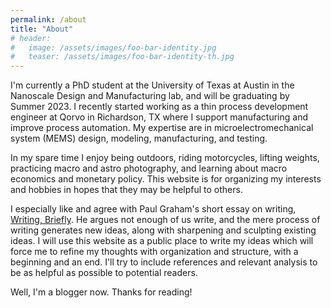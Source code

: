 ```yaml
---
permalink: /about
title: "About"
# header:
#   image: /assets/images/foo-bar-identity.jpg
#   teaser: /assets/images/foo-bar-identity-th.jpg
---
```


I'm currently a PhD student at the University of Texas at Austin in the Nanoscale Design and Manufacturing lab, and will be graduating by Summer 2023. I recently started working as a thin process development engineer at Qorvo in Richardson, TX where I support manufacturing and improve process automation. My expertise are in microelectromechanical system (MEMS) design, modeling, manufacturing, and testing.

In my spare time I enjoy being outdoors, riding motorcycles, lifting weights, practicing macro and astro photography, and learning about macro economics and monetary policy. This website is for organizing my interests and hobbies in hopes that they may be helpful to others.

I especially like and agree with Paul Graham's short essay on writing, [Writing, Briefly](http://www.paulgraham.com/writing44.html). He argues not enough of us write, and the mere process of writing generates new ideas, along with sharpening and sculpting existing ideas. I will use this website as a public place to write my ideas which will force me to refine my thoughts with organization and structure, with a beginning and an end. I'll try to include references and relevant analysis to be as helpful as possible to potential readers.

Well, I'm a blogger now. Thanks for reading!
